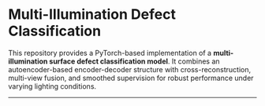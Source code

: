 # Multi-Illumination Defect Classification

This repository provides a PyTorch-based implementation of a **multi-illumination surface defect classification model**. It combines an autoencoder-based encoder-decoder structure with cross-reconstruction, multi-view fusion, and smoothed supervision for robust performance under varying lighting conditions.

---
